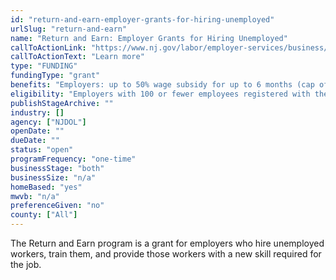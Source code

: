 ```yaml
---
id: "return-and-earn-employer-grants-for-hiring-unemployed"
urlSlug: "return-and-earn"
name: "Return and Earn: Employer Grants for Hiring Unemployed"
callToActionLink: "https://www.nj.gov/labor/employer-services/business/returnandearn.shtml"
callToActionText: "Learn more"
type: "FUNDING"
fundingType: "grant"
benefits: "Employers: up to 50% wage subsidy for up to 6 months (cap of $10K per employee, total cap of $40k across all employees). Employees: $500 incentive for re-entering the workforce and receiving training from businesses with 100 or fewer employees. "
eligibility: "Employers with 100 or fewer employees registered with the State of NJ and who will provide substantive on-the-job training at their location or, depending on circumstances, utilize approved virtual training, that result in skill badges or industry-recognized credentials. "
publishStageArchive: ""
industry: []
agency: ["NJDOL"]
openDate: ""
dueDate: ""
status: "open"
programFrequency: "one-time"
businessStage: "both"
businessSize: "n/a"
homeBased: "yes"
mwvb: "n/a"
preferenceGiven: "no"
county: ["All"]
---
```


The Return and Earn program is a grant for employers who hire unemployed workers, train them, and provide those workers with a new skill required for the job.
